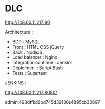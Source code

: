 # DLC
http://148.60.11.217:80

Architecture :
- BDD : MySQL
- Front : HTML CSS jQuery
- Back : NodeJS
- Load balancer : Nginx
- Intégration continue : Jenkins
- Déploiment : Script Bash
- Tests : Supertest

JENKINS :

http://148.60.11.217:8080/

admin:493dffbd6bd745d39180a4895cb30697
